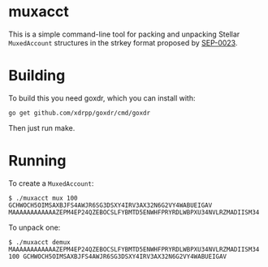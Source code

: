 # muxacct

This is a simple command-line tool for packing and unpacking Stellar
`MuxedAccount` structures in the strkey format proposed by [SEP-0023].

[SEP-0023]: https://github.com/stellar/stellar-protocol/blob/master/ecosystem/sep-0023.md

# Building

To build this you need goxdr, which you can install with:

    go get github.com/xdrpp/goxdr/cmd/goxdr

Then just run make.

# Running

To create a `MuxedAccount`:

    $ ./muxacct mux 100 GCHWOCH5OIMSAXBJFS4AWJR6SG3DSXY4IRV3AX32N6G2VY4WABUEIGAV
    MAAAAAAAAAAAAZEPM4EP24QZEBOCSLFYBMTD5ENWHFPRYRDLWBPXU34NVLRZMADIISM34

To unpack one:

    $ ./muxacct demux MAAAAAAAAAAAAZEPM4EP24QZEBOCSLFYBMTD5ENWHFPRYRDLWBPXU34NVLRZMADIISM34
    100 GCHWOCH5OIMSAXBJFS4AWJR6SG3DSXY4IRV3AX32N6G2VY4WABUEIGAV
